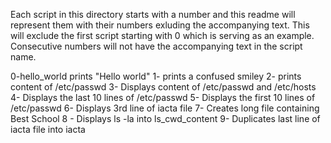 Each script in this directory starts with a number and this readme will represent them with their numbers exluding the accompanying text. This will exclude the first script starting with 0 which is serving as an example. Consecutive numbers will not have the accompanying text in the script name.

0-hello_world prints "Hello world"
1- prints a confused smiley
2- prints content of /etc/passwd
3- Displays content of /etc/passwd and /etc/hosts
4- Displays the last 10 lines of /etc/passwd
5- Displays the first 10 lines of /etc/passwd
6- Displays 3rd line of iacta file
7- Creates long file containing Best School
8 - Displays ls -la into ls_cwd_content
9- Duplicates last line of iacta file into iacta
